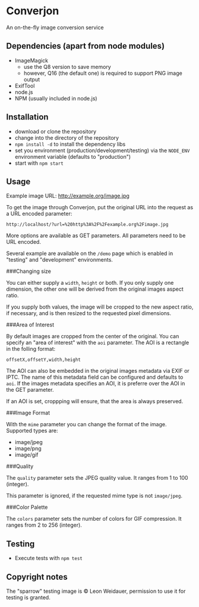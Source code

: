 Converjon
=========

An on-the-fly image conversion service

Dependencies (apart from node modules)
-
  * ImageMagick
    * use the Q8 version to save memory
    * however, Q16 (the default one) is required to support PNG image output
  * ExifTool
  * node.js
  * NPM (usually included in node.js)

Installation
-

  * download or clone the repository
  * change into the directory of the repository
  * `npm install -d` to install the dependency libs
  * set you environment (production/development/testing) via the `NODE_ENV` environment variable (defaults to "production")
  * start with `npm start`

Usage
-

Example image URL: http://example.org/image.jpg

To get the image through Converjon, put the original URL into the request as a URL encoded parameter:

    http://localhost/?url=%20http%3A%2F%2Fexample.org%2Fimage.jpg

More options are available as GET parameters. All parameters need to be URL encoded.

Several example are available on the `/demo` page which is enabled in "testing" and "development" environments.

###Changing size

You can either supply a `width`, `height` or both. If you only supply one dimension, the other one will be derived from the original images aspect ratio.

If you supply both values, the image will be cropped to the new aspect ratio, if necessary, and is then resized to the requested pixel dimensions.

###Area of Interest

By default images are cropped from the center of the original. You can specify an "area of interest" with the `aoi` parameter. The AOI is a rectangle in the folling format:
    
    offsetX,offsetY,width,height

The AOI can also be embedded in the original images metadata via EXIF or IPTC. The name of this metadata field can be configured and defaults to `aoi`. If the images metadata specifies an AOI, it is preferre over the AOI in the GET parameter.

If an AOI is set, croppping will ensure, that the area is always preserved.

###Image Format

With the `mime` parameter you can change the format of the image. Supported types are:
  * image/jpeg
  * image/png
  * image/gif

###Quality

The `quality` parameter sets the JPEG quality value. It ranges from 1 to 100 (integer).

This parameter is ignored, if the requested mime type is not `image/jpeg`.

###Color Palette

The `colors` parameter sets the number of colors for GIF compression. It ranges from 2 to 256 (integer).

Testing
-
  * Execute tests with `npm test`

Copyright notes
-
The "sparrow" testing image is © Leon Weidauer, permission to use it for testing is granted.
